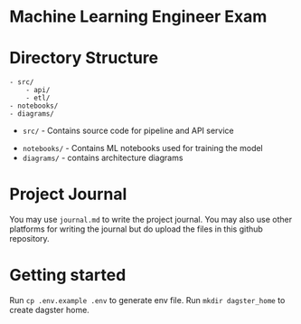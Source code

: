 # Machine Learning Engineer Exam

<Insert examinee name>

# Directory Structure

```
- src/
    - api/
    - etl/
- notebooks/
- diagrams/
```

* `src/` - Contains source code for pipeline and API service
- `notebooks/` - Contains ML notebooks used for training the model
- `diagrams/` - contains architecture diagrams

# Project Journal

You may use `journal.md` to write the project journal. You may also use other platforms for writing the journal but do upload the files in this github repository.

# Getting started

Run `cp .env.example .env` to generate env file.
Run `mkdir dagster_home` to create dagster home.